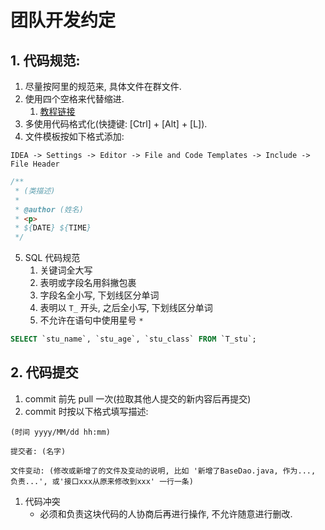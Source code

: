 # 团队开发约定

## 1. 代码规范:

  1. 尽量按阿里的规范来, 具体文件在群文件.
  2. 使用四个空格来代替缩进.
     1. [教程链接](https://jingyan.baidu.com/article/148a1921cbaaf04d71c3b1ee.html)
  3. 多使用代码格式化(快捷键: [Ctrl] + [Alt] + [L]).
  4. 文件模板按如下格式添加:

`IDEA -> Settings -> Editor -> File and Code Templates -> Include -> File Header`

```java
/**
 * (类描述)
 * 
 * @author (姓名)
 * <p>
 * ${DATE} ${TIME}
 */
```
  5. SQL 代码规范
     1. 关键词全大写
     2. 表明或字段名用斜撇包裹
     3. 字段名全小写, 下划线区分单词
     4. 表明以 `T_` 开头, 之后全小写, 下划线区分单词
     5. 不允许在语句中使用星号 `*`

```sql
SELECT `stu_name`, `stu_age`, `stu_class` FROM `T_stu`;
```

## 2. 代码提交

  1. commit 前先 pull 一次(拉取其他人提交的新内容后再提交)
  2. commit 时按以下格式填写描述:

```
(时间 yyyy/MM/dd hh:mm)

提交者: (名字)

文件变动: (修改或新增了的文件及变动的说明, 比如 '新增了BaseDao.java, 作为..., 负责...', 或'接口xxx从原来修改到xxx' 一行一条)
```

  1. 代码冲突
     - 必须和负责这块代码的人协商后再进行操作, 不允许随意进行删改.